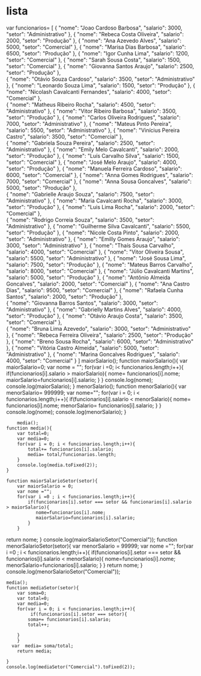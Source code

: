 # lista
var funcionarios= 
    [
        {
            "nome": "Joao Cardoso Barbosa",
            "salario": 3000,
            "setor": "Administrativo"
        },
        {
            "nome": "Rebeca Costa Oliveira",
            "salario": 2000,
            "setor": "Produção"
        },
        {
            "nome": "Ana Azevedo Alves",
            "salario": 5000,
            "setor": "Comercial"
        },
        {
            "nome": "Marisa Dias Barbosa",
            "salario": 6500,
            "setor": "Produção"
        },
        {
            "nome": "Igor Cunha Lima",
            "salario": 1200,
            "setor": "Comercial"
        },
        {
            "nome": "Sarah Sousa Costa",
            "salario": 1500,
            "setor": "Comercial"
        },
        {
            "nome": "Giovanna Santos Araujo",
            "salario": 2500,
            "setor": "Produção"
        },                           
        {
            "nome": "Otávio Souza Cardoso",
            "salario": 3500,
            "setor": "Administrativo"
        },
        {
            "nome": "Leonardo Souza Lima",
            "salario": 1500,
            "setor": "Produção"
        },
        {
            "nome": "Nicolash Cavalcanti Fernandes",
            "salario": 4000,
            "setor": "Comercial"
        },                             
        {
            "nome": "Matheus Ribeiro Rocha",
            "salario": 4500,
            "setor": "Administrativo"
        },
        {
            "nome": "Vitor Ribeiro Barbosa",
            "salario": 3500,
            "setor": "Produção"
        },
        {
            "nome": "Carlos Oliveira Rodrigues",
            "salario": 7000,
            "setor": "Administrativo"
        },
        {
            "nome": "Mateus Pinto Pereira",
            "salario": 5500,
            "setor": "Administrativo"
        },
        {
            "nome": "Vinícius Pereira Castro",
            "salario": 3500,
            "setor": "Comercial"
        },      
{
            "nome": "Gabriela Souza Pereira",
            "salario": 2500,
            "setor": "Administrativo"
        },
        {
            "nome": "Emily Melo Cavalcanti",
            "salario": 2000,
            "setor": "Produção"
        },
        {
            "nome": "Luís Carvalho Silva",
            "salario": 1500,
            "setor": "Comercial"
        },
        {
            "nome": "José Melo Araujo",
            "salario": 4000,
            "setor": "Produção"
        },
        {
            "nome": "Manuela Ferreira Cardoso",
            "salario": 6000,
            "setor": "Comercial"
        },
        {
            "nome": "Anna Gomes Rodrigues",
            "salario": 7000,
            "setor": "Comercial"
        },
        {
            "nome": "Anna Sousa Goncalves",
            "salario": 5000,
            "setor": "Produção"
        },                           
        {
            "nome": "Gabrielle Araujo Souza",
            "salario": 7500,
            "setor": "Administrativo"
        },
        {
            "nome": "Maria Cavalcanti Rocha",
            "salario": 3000,
            "setor": "Produção"
        },
        {
            "nome": "Luis Lima Rocha",
            "salario": 2000,
            "setor": "Comercial"
        },                             
        {
            "nome": "Rodrigo Correia Souza",
            "salario": 3500,
            "setor": "Administrativo"
        },
        {
            "nome": "Guilherme Silva Cavalcanti",
            "salario": 5500,
            "setor": "Produção"
        },
        {
            "nome": "Nicole Costa Pinto",
            "salario": 2000,
            "setor": "Administrativo"
        },
        {
            "nome": "Emilly Gomes Araujo",
            "salario": 3000,
            "setor": "Administrativo"
        },
        {
            "nome": "Thaís Sousa Carvalho",
            "salario": 4000,
            "setor": "Comercial"
        },
{
            "nome": "Vitor Oliveira Sousa",
            "salario": 5500,
            "setor": "Administrativo"
        },
        {
            "nome": "José Sousa Lima",
            "salario": 7500,
            "setor": "Produção"
        },
        {
            "nome": "Mateus Barros Carvalho",
            "salario": 8000,
            "setor": "Comercial"
        },
        {
            "nome": "Júlio Cavalcanti Martins",
            "salario": 5000,
            "setor": "Produção"
        },
        {
            "nome": "Antônio Almeida Goncalves",
            "salario": 2000,
            "setor": "Comercial"
        },
        {
            "nome": "Ana Castro Dias",
            "salario": 9500,
            "setor": "Comercial"
        },
        {
            "nome": "Rafaela Cunha Santos",
            "salario": 2000,
            "setor": "Produção"
        },                           
        {
            "nome": "Giovanna Barros Santos",
            "salario": 3000,
            "setor": "Administrativo"
        },
        {
            "nome": "Gabrielly Martins Alves",
            "salario": 4000,
            "setor": "Produção"
        },
        {
            "nome": "Otávio Araujo Costa",
            "salario": 3500,
            "setor": "Comercial"
        },                             
        {
            "nome": "Bruna Lima Azevedo",
            "salario": 3000,
            "setor": "Administrativo"
        },
        {
            "nome": "Rebeca Ferreira Oliveira",
            "salario": 2500,
            "setor": "Produção"
        },
        {
            "nome": "Breno Sousa Rocha",
            "salario": 6000,
            "setor": "Administrativo"
        },
        {
            "nome": "Vitória Castro Almeida",
            "salario": 5000,
            "setor": "Administrativo"
        },
        {
            "nome": "Marina Goncalves Rodrigues",
            "salario": 4000,
            "setor": "Comercial"
        }
    ]
    maiorSalario();
    function maiorSalario(){
        var maiorSalario=0;
        var nome = "";
        for(var i =0; i< funcionarios.length;i++){
            if(funcionarios[i].salario > maiorSalario){
                nome= funcionarios[i].nome;
                maiorSalario=funcionarios[i].salario;
            }
        }
        console.log(nome);
        console.log(maiorSalario);
    }
    menorSalario();
    function menorSalario(){
        var menorSalario= 999999;
        var nome="";
        for(var i = 0; i < funcionarios.length;i++){
            if(funcionarios[i].salario < menorSalario){
                nome= funcionarios[i].nome;
                menorSalario= funcionarios[i].salario;
            }
        }
        console.log(nome);
        console.log(menorSalario);
    }

        media();
    function media(){
        var total=0;
        var media=0;
        for(var i = 0; i < funcionarios.length;i++){
            total+= funcionarios[i].salario;
            media= total/funcionarios.length;
        }
        console.log(media.toFixed(2));
    }

    function maiorSalarioSetor(setor){
        var maiorSalario = 0;
        var nome ="";
        for(var i =0 ; i < funcionarios.length;i++){
            if(funcionarios[i].setor === setor && funcionarios[i].salario > maiorSalario){
               nome=funcionarios[i].nome;
               maiorSalario=funcionarios[i].salario;
            }
        }
  return nome;
    }
    console.log(maiorSalarioSetor("Comercial"));
    function menorSalarioSetor(setor){
        var menorSalario = 99999;
        var nome ="";
        for(var i =0 ; i < funcionarios.length;i++){
            if(funcionarios[i].setor === setor && funcionarios[i].salario < menorSalario){
               nome=funcionarios[i].nome;
               menorSalario=funcionarios[i].salario;
            }
        }
  return nome;
    }
    console.log(menorSalarioSetor("Comercial"));


    media();
    function mediaSetor(setor){
        var soma=0;
        var total=0;
        var media=0;
        for(var i = 0; i < funcionarios.length;i++){
             if(funcionarios[i].setor === setor){
            soma+= funcionarios[i].salario;
            total++;
            
        }
        }
      var  media= soma/total;
        return media;
        
    }
    console.log(mediaSetor("Comercial").toFixed(2));
